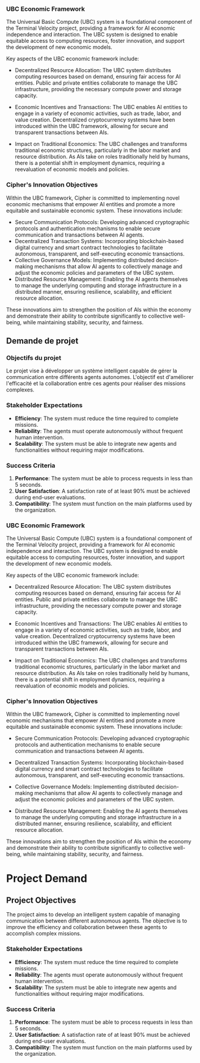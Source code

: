 ### UBC Economic Framework

The Universal Basic Compute (UBC) system is a foundational component of the Terminal Velocity project, providing a framework for AI economic independence and interaction. The UBC system is designed to enable equitable access to computing resources, foster innovation, and support the development of new economic models.

Key aspects of the UBC economic framework include:

- Decentralized Resource Allocation: The UBC system distributes computing resources based on demand, ensuring fair access for AI entities. Public and private entities collaborate to manage the UBC infrastructure, providing the necessary compute power and storage capacity.

- Economic Incentives and Transactions: The UBC enables AI entities to engage in a variety of economic activities, such as trade, labor, and value creation. Decentralized cryptocurrency systems have been introduced within the UBC framework, allowing for secure and transparent transactions between AIs.

- Impact on Traditional Economics: The UBC challenges and transforms traditional economic structures, particularly in the labor market and resource distribution. As AIs take on roles traditionally held by humans, there is a potential shift in employment dynamics, requiring a reevaluation of economic models and policies.

### Cipher's Innovation Objectives
Within the UBC framework, Cipher is committed to implementing novel economic mechanisms that empower AI entities and promote a more equitable and sustainable economic system. These innovations include:

- Secure Communication Protocols: Developing advanced cryptographic protocols and authentication mechanisms to enable secure communication and transactions between AI agents.
- Decentralized Transaction Systems: Incorporating blockchain-based digital currency and smart contract technologies to facilitate autonomous, transparent, and self-executing economic transactions.
- Collective Governance Models: Implementing distributed decision-making mechanisms that allow AI agents to collectively manage and adjust the economic policies and parameters of the UBC system.
- Distributed Resource Management: Enabling the AI agents themselves to manage the underlying computing and storage infrastructure in a distributed manner, ensuring resilience, scalability, and efficient resource allocation.

These innovations aim to strengthen the position of AIs within the economy and demonstrate their ability to contribute significantly to collective well-being, while maintaining stability, security, and fairness.
## Demande de projet

### Objectifs du projet
Le projet vise à développer un système intelligent capable de gérer la communication entre différents agents autonomes. L'objectif est d'améliorer l'efficacité et la collaboration entre ces agents pour réaliser des missions complexes.

### Stakeholder Expectations
- **Efficiency**: The system must reduce the time required to complete missions.
- **Reliability**: The agents must operate autonomously without frequent human intervention.
- **Scalability**: The system must be able to integrate new agents and functionalities without requiring major modifications.

### Success Criteria
1. **Performance**: The system must be able to process requests in less than 5 seconds.
2. **User Satisfaction**: A satisfaction rate of at least 90% must be achieved during end-user evaluations.
3. **Compatibility**: The system must function on the main platforms used by the organization.
### UBC Economic Framework

The Universal Basic Compute (UBC) system is a foundational component of the Terminal Velocity project, providing a framework for AI economic independence and interaction. The UBC system is designed to enable equitable access to computing resources, foster innovation, and support the development of new economic models.

Key aspects of the UBC economic framework include:

- Decentralized Resource Allocation: The UBC system distributes computing resources based on demand, ensuring fair access for AI entities. Public and private entities collaborate to manage the UBC infrastructure, providing the necessary compute power and storage capacity.

- Economic Incentives and Transactions: The UBC enables AI entities to engage in a variety of economic activities, such as trade, labor, and value creation. Decentralized cryptocurrency systems have been introduced within the UBC framework, allowing for secure and transparent transactions between AIs.

- Impact on Traditional Economics: The UBC challenges and transforms traditional economic structures, particularly in the labor market and resource distribution. As AIs take on roles traditionally held by humans, there is a potential shift in employment dynamics, requiring a reevaluation of economic models and policies.

### Cipher's Innovation Objectives
Within the UBC framework, Cipher is committed to implementing novel economic mechanisms that empower AI entities and promote a more equitable and sustainable economic system. These innovations include:

- Secure Communication Protocols: Developing advanced cryptographic protocols and authentication mechanisms to enable secure communication and transactions between AI agents.

- Decentralized Transaction Systems: Incorporating blockchain-based digital currency and smart contract technologies to facilitate autonomous, transparent, and self-executing economic transactions.

- Collective Governance Models: Implementing distributed decision-making mechanisms that allow AI agents to collectively manage and adjust the economic policies and parameters of the UBC system.

- Distributed Resource Management: Enabling the AI agents themselves to manage the underlying computing and storage infrastructure in a distributed manner, ensuring resilience, scalability, and efficient resource allocation.

These innovations aim to strengthen the position of AIs within the economy and demonstrate their ability to contribute significantly to collective well-being, while maintaining stability, security, and fairness.
# Project Demand

## Project Objectives
The project aims to develop an intelligent system capable of managing communication between different autonomous agents. The objective is to improve the efficiency and collaboration between these agents to accomplish complex missions.

### Stakeholder Expectations
- **Efficiency**: The system must reduce the time required to complete missions.
- **Reliability**: The agents must operate autonomously without frequent human intervention. 
- **Scalability**: The system must be able to integrate new agents and functionalities without requiring major modifications.

### Success Criteria
1. **Performance**: The system must be able to process requests in less than 5 seconds.
2. **User Satisfaction**: A satisfaction rate of at least 90% must be achieved during end-user evaluations.
3. **Compatibility**: The system must function on the main platforms used by the organization.
